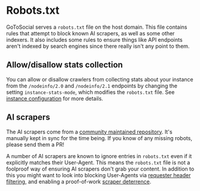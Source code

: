 # Robots.txt

GoToSocial serves a `robots.txt` file on the host domain. This file contains rules that attempt to block known AI scrapers, as well as some other indexers. It also includes some rules to ensure things like API endpoints aren't indexed by search engines since there really isn't any point to them.

## Allow/disallow stats collection

You can allow or disallow crawlers from collecting stats about your instance from the `/nodeinfo/2.0` and `/nodeinfo/2.1` endpoints by changing the setting `instance-stats-mode`, which modifies the `robots.txt` file. See [instance configuration](../configuration/instance.md) for more details.

## AI scrapers

The AI scrapers come from a [community maintained repository][airobots]. It's manually kept in sync for the time being. If you know of any missing robots, please send them a PR!

A number of AI scrapers are known to ignore entries in `robots.txt` even if it explicitly matches their User-Agent. This means the `robots.txt` file is not a foolproof way of ensuring AI scrapers don't grab your content. In addition to this you might want to look into blocking User-Agents via [requester header filtering](request_filtering_modes.md), and enabling a proof-of-work [scraper deterrence](../advanced/scraper_deterrence.md).

[airobots]: https://github.com/ai-robots-txt/ai.robots.txt/
